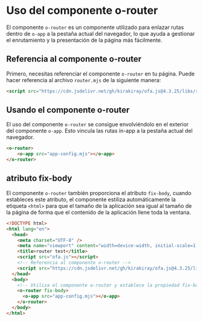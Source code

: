 # Uso del componente o-router

El componente `o-router` es un componente utilizado para enlazar rutas dentro de `o-app` a la pestaña actual del navegador, lo que ayuda a gestionar el enrutamiento y la presentación de la página más fácilmente.

## Referencia al componente o-router

Primero, necesitas referenciar el componente `o-router` en tu página. Puede hacer referencia al archivo `router.mjs` de la siguiente manera:

```html
<script src="https://cdn.jsdelivr.net/gh/kirakiray/ofa.js@4.3.25/libs/router/dist/router.min.js"></script>
```

## Usando el componente o-router

El uso del componente `o-router` se consigue envolviéndolo en el exterior del componente `o-app`. Esto vincula las rutas in-app a la pestaña actual del navegador.

```html
<o-router>
    <o-app src="app-config.mjs"></o-app>
</o-router>
```

## atributo fix-body

El componente `o-router` también proporciona el atributo `fix-body`, cuando estableces este atributo, el componente estiliza automáticamente la etiqueta `<html>` para que el tamaño de la aplicación sea igual al tamaño de la página de forma que el contenido de la aplicación llene toda la ventana.

```html
<!DOCTYPE html>
<html lang="en">
  <head>
    <meta charset="UTF-8" />
    <meta name="viewport" content="width=device-width, initial-scale=1.0" />
    <title>router test</title>
    <script src="ofa.js"></script>
    <!-- Referencia al componente o-router -->
    <script src="https://cdn.jsdelivr.net/gh/kirakiray/ofa.js@4.3.25/libs/router/dist/router.min.js"></script>
  </head>
  <body>
    <!-- Utiliza el componente o-router y establece la propiedad fix-body -->
    <o-router fix-body> 
      <o-app src="app-config.mjs"></o-app>
    </o-router>
  </body>
</html>
```

